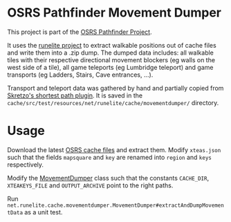 # OSRS Pathfinder Movement Dumper

This project is part of the [OSRS Pathfinder Project](https://github.com/OlZe/osrs_pathfinder).

It uses the [runelite project](https://github.com/runelite/runelite) to extract walkable positions out of cache files and write them into a .zip dump. The dumped data includes: all walkable tiles with their respective directional movement blockers (eg walls on the west side of a tile), all game teleports (eg Lumbridge teleport) and game transports (eg Ladders, Stairs, Cave entrances, ...).

Transport and teleport data was gathered by hand and partially copied from [Skretzo's shortest path plugin](https://github.com/Skretzo/shortest-path). It is saved in the `cache/src/test/resources/net/runelite/cache/movementdumper/` directory.

# Usage

Download the latest [OSRS cache files](https://archive.runestats.com/osrs/) and extract them. Modify `xteas.json` such that the fields `mapsquare` and `key` are renamed into `region` and `keys` respectively.

Modify the [MovementDumper](https://github.com/OlZe/osrs_pathfinder_movement_dumper/blob/MovementDumper/cache/src/test/java/net/runelite/cache/movementdumper/MovementDumper.java) class such that the constants `CACHE_DIR`, `XTEAKEYS_FILE` and `OUTPUT_ARCHIVE` point to the right paths.

Run `net.runelite.cache.movementdumper.MovementDumper#extractAndDumpMovementData` as a unit test.